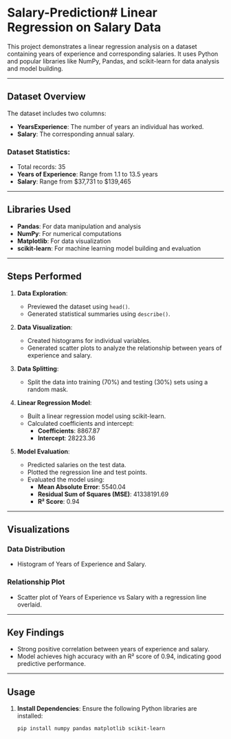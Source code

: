 # Salary-Prediction# Linear Regression on Salary Data

This project demonstrates a linear regression analysis on a dataset containing years of experience and corresponding salaries. It uses Python and popular libraries like NumPy, Pandas, and scikit-learn for data analysis and model building.

---

## Dataset Overview

The dataset includes two columns:
- **YearsExperience**: The number of years an individual has worked.
- **Salary**: The corresponding annual salary.

### Dataset Statistics:
- Total records: 35
- **Years of Experience**: Range from 1.1 to 13.5 years
- **Salary**: Range from $37,731 to $139,465

---

## Libraries Used
- **Pandas**: For data manipulation and analysis
- **NumPy**: For numerical computations
- **Matplotlib**: For data visualization
- **scikit-learn**: For machine learning model building and evaluation

---

## Steps Performed

1. **Data Exploration**:
   - Previewed the dataset using `head()`.
   - Generated statistical summaries using `describe()`.

2. **Data Visualization**:
   - Created histograms for individual variables.
   - Generated scatter plots to analyze the relationship between years of experience and salary.

3. **Data Splitting**:
   - Split the data into training (70%) and testing (30%) sets using a random mask.

4. **Linear Regression Model**:
   - Built a linear regression model using scikit-learn.
   - Calculated coefficients and intercept:
     - **Coefficients**: 8867.87
     - **Intercept**: 28223.36

5. **Model Evaluation**:
   - Predicted salaries on the test data.
   - Plotted the regression line and test points.
   - Evaluated the model using:
     - **Mean Absolute Error**: 5540.04
     - **Residual Sum of Squares (MSE)**: 41338191.69
     - **R² Score**: 0.94

---

## Visualizations

### Data Distribution
- Histogram of Years of Experience and Salary.

### Relationship Plot
- Scatter plot of Years of Experience vs Salary with a regression line overlaid.

---

## Key Findings

- Strong positive correlation between years of experience and salary.
- Model achieves high accuracy with an R² score of 0.94, indicating good predictive performance.

---

## Usage

1. **Install Dependencies**:
   Ensure the following Python libraries are installed:
   ```bash
   pip install numpy pandas matplotlib scikit-learn
